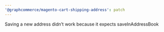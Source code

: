 ```yaml
---
'@graphcommerce/magento-cart-shipping-address': patch
---
```


Saving a new address didn’t work because it expects saveInAddressBook
